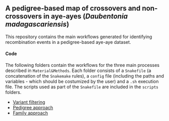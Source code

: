 ## A pedigree-based map of crossovers and non-crossovers in aye-ayes (*Daubentonia madagascariensis*)

This repository contains the main workflows generated for identifying recombination events in a pedigree-based aye-aye dataset.

#### Code

The following folders contain the workflows for the three main processes described in `Material&Methods`. Each folder consists of a `Snakefile` (a concatenation of the `Snakemake` rules), a `config` file (including the paths and variables - which should be costumized by the user) and a `.sh` execution file. The scripts used as part of the `Snakefile` are included in the `scripts` folders.

- [Variant filtering](Snakepit/Variant_filtering/)
- [Pedigree approach](Snakepit/Pedigree_approach/)
- [Family approach](Snakepit/Family_approach/)